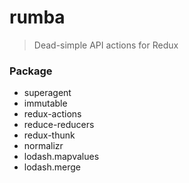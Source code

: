 # rumba

> Dead-simple API actions for Redux

### Package

* superagent
* immutable
* redux-actions
* reduce-reducers
* redux-thunk
* normalizr
* lodash.mapvalues
* lodash.merge
